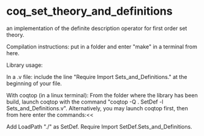 # coq_set_theory_and_definitions
an implementation of the definite description operator for first order set theory.

Compilation instructions: put in a folder and enter "make" in a terminal from here.

Library usage: 

In a .v file: include the line "Require Import Sets_and_Definitions." at the beginning of your file.

With coqtop (in a linux terminal):
From the folder where the library has been build, launch coqtop with the command "coqtop -Q . SetDef -l Sets_and_Definitions.v".
Alternatively, you may launch coqtop first, then from here enter the commands:<<

Add LoadPath "./" as SetDef.
Require Import SetDef.Sets_and_Definitions.

>>
